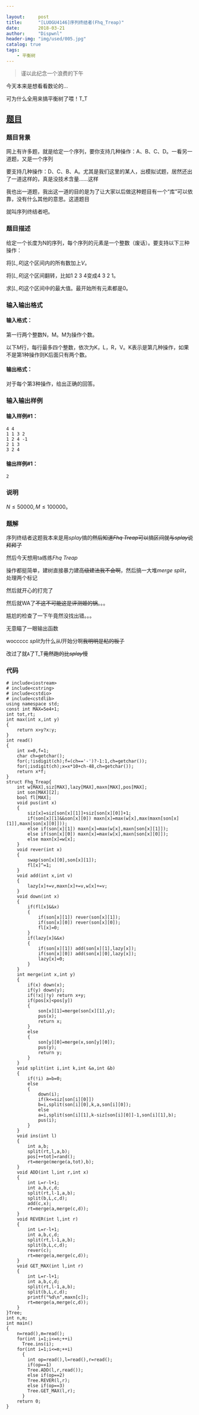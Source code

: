 ```yaml
---

layout:     post
title:      "[LUOGU4146]序列终结者(Fhq_Treap)"
date:       2018-03-21
author:     "Dispwnl"
header-img: "img/used/005.jpg"
catalog: true
tags:
    - 平衡树
---
```

>谨以此纪念一个浪费的下午

今天本来是想看看数论的...

可为什么全用来搞平衡树了喂！T_T

## [题目](https://www.luogu.org/problemnew/show/P4146)
### 题目背景
网上有许多题，就是给定一个序列，要你支持几种操作：A、B、C、D。一看另一道题，又是一个序列

要支持几种操作：D、C、B、A。尤其是我们这里的某人，出模拟试题，居然还出了一道这样的，真是没技术含量……这样

我也出一道题，我出这一道的目的是为了让大家以后做这种题目有一个“库”可以依靠，没有什么其他的意思。这道题目

就叫序列终结者吧。

### 题目描述
给定一个长度为N的序列，每个序列的元素是一个整数（废话）。要支持以下三种操作：

将$[L,R]$这个区间内的所有数加上$V$。

将$[L,R]$这个区间翻转，比如1 2 3 4变成4 3 2 1。

求$[L,R]$这个区间中的最大值。最开始所有元素都是0。

### 输入输出格式
#### 输入格式：
第一行两个整数N，M。M为操作个数。

以下$M$行，每行最多四个整数，依次为K，L，R，V。K表示是第几种操作，如果不是第1种操作则K后面只有两个数。

#### 输出格式：
对于每个第3种操作，给出正确的回答。

### 输入输出样例
#### 输入样例#1：
```plain
4 4
1 1 3 2
1 2 4 -1
2 1 3
3 2 4
```
#### 输出样例#1：

```plain
2
```
### 说明
$N\leq 50000,M\leq 100000$。

### 题解

序列终结者这题我本来是用$splay$搞的~~然后知道$Fhq$ $Treap$可以搞区间就与$splay$说拜拜了~~

然后今天想用ta练练$Fhq$ $Treap$

操作都挺简单，建树直接暴力建~~高级建法我不会啊~~，然后搞一大堆$merge$ $split$，处理两个标记

然后就开心的打完了

然后就WA了~~不这不可能这是评测姬的锅~~。。。

尴尬的检查了一下午竟然没找出错。。。

无意瞄了一眼输出函数

woccccc $split$为什么从$l$开始分啊~~我明明是粘的板子~~

改过了就<code>A</code>了T_T~~竟然跑的比$splay$慢~~

### 代码
```
# include<iostream>
# include<cstring>
# include<cstdio>
# include<cstdlib>
using namespace std;
const int MAX=5e4+1;
int tot,rt;
int max(int x,int y)
{
    return x>y?x:y;
}
int read()
{
    int x=0,f=1;
    char ch=getchar();
    for(;!isdigit(ch);f=(ch=='-')?-1:1,ch=getchar());
    for(;isdigit(ch);x=x*10+ch-48,ch=getchar());
    return x*f;
}
struct Fhq_Treap{
    int w[MAX],siz[MAX],lazy[MAX],maxn[MAX],pos[MAX];
    int son[MAX][2];
    bool fl[MAX];
    void pus(int x)
    {
        siz[x]=siz[son[x][1]]+siz[son[x][0]]+1;
        if(son[x][1]&&son[x][0]) maxn[x]=max(w[x],max(maxn[son[x][1]],maxn[son[x][0]]));
        else if(son[x][1]) maxn[x]=max(w[x],maxn[son[x][1]]);
        else if(son[x][0]) maxn[x]=max(w[x],maxn[son[x][0]]);
        else maxn[x]=w[x];
    }
    void rever(int x)
    {
        swap(son[x][0],son[x][1]);
        fl[x]^=1;
    }
    void add(int x,int v)
    {
        lazy[x]+=v,maxn[x]+=v,w[x]+=v;
    }
    void down(int x)
    {
        if(fl[x]&&x)
        {
            if(son[x][1]) rever(son[x][1]);
            if(son[x][0]) rever(son[x][0]);
            fl[x]=0;
        }
        if(lazy[x]&&x)
        {
            if(son[x][1]) add(son[x][1],lazy[x]);
            if(son[x][0]) add(son[x][0],lazy[x]);
            lazy[x]=0;
        }
    }
    int merge(int x,int y)
    {
        if(x) down(x);
        if(y) down(y);
        if(!x||!y) return x+y;
        if(pos[x]<pos[y])
        {
            son[x][1]=merge(son[x][1],y);
            pus(x);
            return x;
        }
        else
        {
            son[y][0]=merge(x,son[y][0]);
            pus(y);
            return y;
        }
    }
    void split(int i,int k,int &a,int &b)
    {
        if(!i) a=b=0;
        else
        {
            down(i);
            if(k<=siz[son[i][0]])
            b=i,split(son[i][0],k,a,son[i][0]);
            else
            a=i,split(son[i][1],k-siz[son[i][0]]-1,son[i][1],b);
            pus(i);
        }
    }
    void ins(int l)
    {
        int a,b;
        split(rt,l,a,b);
        pos[++tot]=rand();
        rt=merge(merge(a,tot),b);
    }
    void ADD(int l,int r,int x)
    {
        int L=r-l+1;
        int a,b,c,d;
        split(rt,l-1,a,b);
        split(b,L,c,d);
        add(c,x);
        rt=merge(a,merge(c,d));
    }
    void REVER(int l,int r)
    {
        int L=r-l+1;
        int a,b,c,d;
        split(rt,l-1,a,b);
        split(b,L,c,d);
        rever(c);
        rt=merge(a,merge(c,d));
    }
    void GET_MAX(int l,int r)
    {
        int L=r-l+1;
        int a,b,c,d;
        split(rt,l-1,a,b);
        split(b,L,c,d);
        printf("%d\n",maxn[c]);
        rt=merge(a,merge(c,d));
    }
}Tree;
int n,m;
int main()
{
    n=read(),m=read();
    for(int i=1;i<=n;++i)
      Tree.ins(i);
    for(int i=1;i<=m;++i)
      {
      	int op=read(),l=read(),r=read();
      	if(op==1)
      	Tree.ADD(l,r,read());
      	else if(op==2)
      	Tree.REVER(l,r);
      	else if(op==3)
      	Tree.GET_MAX(l,r);
      }
    return 0;
}
```
